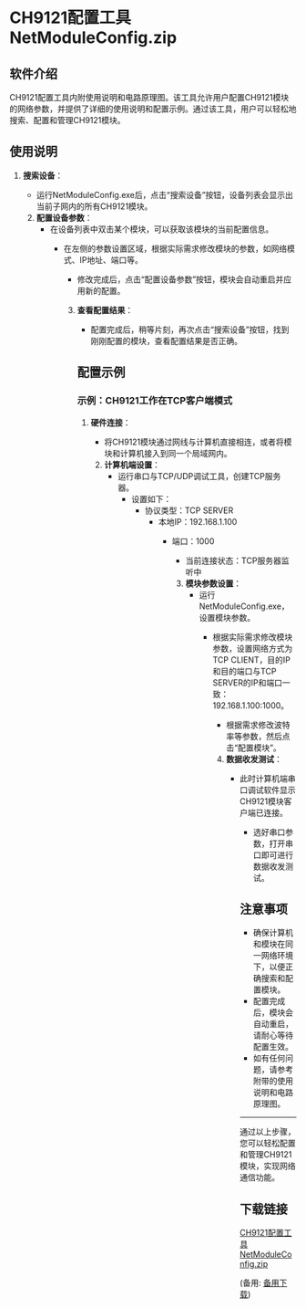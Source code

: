 # CH9121配置工具NetModuleConfig.zip

## 软件介绍

CH9121配置工具内附使用说明和电路原理图。该工具允许用户配置CH9121模块的网络参数，并提供了详细的使用说明和配置示例。通过该工具，用户可以轻松地搜索、配置和管理CH9121模块。

## 使用说明

1. **搜索设备**：
   - 运行NetModuleConfig.exe后，点击“搜索设备”按钮，设备列表会显示出当前子网内的所有CH9121模块。

   2. **配置设备参数**：
      - 在设备列表中双击某个模块，可以获取该模块的当前配置信息。
         - 在左侧的参数设置区域，根据实际需求修改模块的参数，如网络模式、IP地址、端口等。
            - 修改完成后，点击“配置设备参数”按钮，模块会自动重启并应用新的配置。

            3. **查看配置结果**：
               - 配置完成后，稍等片刻，再次点击“搜索设备”按钮，找到刚刚配置的模块，查看配置结果是否正确。

               ## 配置示例

               ### 示例：CH9121工作在TCP客户端模式

               1. **硬件连接**：
                  - 将CH9121模块通过网线与计算机直接相连，或者将模块和计算机接入到同一个局域网内。

                  2. **计算机端设置**：
                     - 运行串口与TCP/UDP调试工具，创建TCP服务器。
                        - 设置如下：
                             - 协议类型：TCP SERVER
                                  - 本地IP：192.168.1.100
                                       - 端口：1000
                                            - 当前连接状态：TCP服务器监听中

                                            3. **模块参数设置**：
                                               - 运行NetModuleConfig.exe，设置模块参数。
                                                  - 根据实际需求修改模块参数，设置网络方式为TCP CLIENT，目的IP和目的端口与TCP SERVER的IP和端口一致：192.168.1.100:1000。
                                                     - 根据需求修改波特率等参数，然后点击“配置模块”。

                                                     4. **数据收发测试**：
                                                        - 此时计算机端串口调试软件显示CH9121模块客户端已连接。
                                                           - 选好串口参数，打开串口即可进行数据收发测试。

                                                           ## 注意事项

                                                           - 确保计算机和模块在同一网络环境下，以便正确搜索和配置模块。
                                                           - 配置完成后，模块会自动重启，请耐心等待配置生效。
                                                           - 如有任何问题，请参考附带的使用说明和电路原理图。

                                                           ---

                                                           通过以上步骤，您可以轻松配置和管理CH9121模块，实现网络通信功能。

                                                           ## 下载链接
                                                           [CH9121配置工具NetModuleConfig.zip](https://pan.quark.cn/s/fbfdf4b743e7) 

                                                           (备用: [备用下载](https://pan.baidu.com/s/1QRpLe-1oUWC1iatvIgODdA?pwd=1234))
